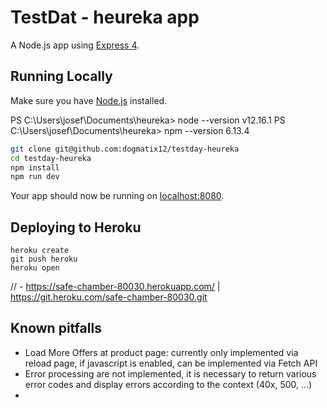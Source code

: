 # TestDat - heureka app

A Node.js app using [Express 4](http://expressjs.com/).

## Running Locally

Make sure you have [Node.js](http://nodejs.org/) installed.


PS C:\Users\josef\Documents\heureka> node --version
v12.16.1
PS C:\Users\josef\Documents\heureka> npm --version
6.13.4

```sh
git clone git@github.com:dogmatix12/testday-heureka
cd testday-heureka
npm install
npm run dev
```

Your app should now be running on [localhost:8080](http://localhost:8080/).

## Deploying to Heroku

```
heroku create
git push heroku
heroku open
```
// - https://safe-chamber-80030.herokuapp.com/ | https://git.heroku.com/safe-chamber-80030.git
## Known pitfalls

- Load More Offers at product page: currently only implemented via reload page, if javascript is enabled, can be implemented via Fetch API 
- Error processing are not implemented, it is necessary to return various error codes and display errors according to the context (40x, 500, ...)
- 
